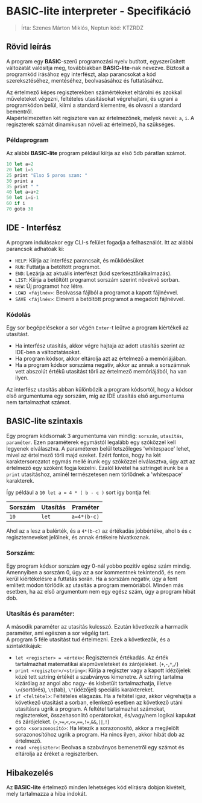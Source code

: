# BASIC-lite interpreter - Specifikáció

> Írta: Szenes Márton Miklós, Neptun kód: KTZRDZ

## Rövid leírás

A program egy **BASIC**-szerű programozási nyelv butított, egyszerűsített változatát valósítja meg, továbbiakban **BASIC-lite**-nak nevezve. Biztosít a programkód írásához egy interfészt, alap parancsokat a kód szereksztéséhez, mentéséhez, beolvasásához és futtatásához.

Az értelmező képes regiszterekben számértékeket eltárolni és azokkal műveleteket végezni, feltételes utasításokat végrehajtani, és ugrani a programkódon belül, kiírni a standard kiementre, és olvasni a standard bementről.  
Alapértelmezetten két regisztere van az értelmezőnek, melyek nevei: `a`, `i`. A regiszterek számát dinamikusan növeli az értelmező, ha szükséges.

### Példaprogram

Az alábbi **BASIC-lite** program például kiírja az első 5db páratlan számot.

```javascript
10 let a=2
20 let i=5
25 print "Elso 5 paros szam: "
30 print a
35 print " "
40 let a=a+2
50 let i=i-1
60 if i
70 goto 30
```

## IDE - Interfész

A program indulásakor egy CLI-s felület fogadja a felhasználót. Itt az alábbi parancsok adhatóak ki:

- `HELP`: Kiírja az interfész parancsait, és működésüket
- `RUN`: Futtatja a betöltött programot.
- `END`: Lezárja az aktuális interfészt (kód szerkesztő/alkalmazás).
- `LIST`: Kiírja a betöltött programot sorszám szerint növekvő sorban.
- `NEW`: Új programot hoz létre.
- `LOAD <fájlnév>`: Beolvassa fájlból a programot a kapott fájlnévvel.
- `SAVE <fájlnév>`: Elmenti a betöltött programot a megadott fájlnévvel.

### Kódolás

Egy sor begépelésekor a sor végén `Enter`-t leütve a program kiértékeli az utasítást.

- Ha interfész utasítás, akkor végre hajtaja az adott utasítás szerint az IDE-ben a változtatásokat.
- Ha program kódsor, akkor eltárolja azt az értelmező a memóriájában.
- Ha a program kódsor sorszáma negatív, akkor az annak a sorszámnak vett abszolút értékű utasítást törli az értelmező memóriájából, ha van ilyen.

Az interfész utasítás abban különbözik a program kódsortól, hogy a kódsor első argumentuma egy sorszám, míg az IDE utasítás első argumentuma nem tartalmazhat számot.

## BASIC-lite szintaxis

Egy program kódsornak 3 argumentuma van mindig: `sorszám`, `utasítás`, `paraméter`.
Ezen paraméterek egymástól legalább egy szóközzel kell legyenek elválasztva.
A paraméteren belül tetszőleges 'whitespace' lehet, mivel az értelmező törli majd ezeket.
Ezért fontos, hogy ha két karaktersorozatot egymás mellé írunk egy szóközzel elválasztva, úgy azt az értelmező egy szóként fogja kezelni.
Ezalól kivétel ha sztringet írunk be a `print` utasításhoz, aminél természetesen nem törlődnek a 'whitespace' karakterek.

Így például a `10 let a = 4 * ( b - c )` sort így bontja fel:

| Sorszám   | Utasítás  | Praméter    |
|-----------|-----------|-------------|
| `10`      | `let`     | `a=4*(b-c)` |

Ahol az `a` lesz a balérték, és a `4*(b-c)` az értékadás jobbértéke, ahol `b` és `c` regiszterneveket jelölnek, és annak értékeire hivatkoznak.

### Sorszám:

Egy program kódsor sorszám egy 0-nál yobbo pozitív egész szám mindig.
Amennyiben a sorszám 0, úgy az a sor kommentnek tekintendő, és nem kerül kiértékelésre a futtatás során.
Ha a sorszám negatív, úgy a fent említett módon törlődik az utasítás a program memóriából. Minden más esetben, ha az első argumentum nem egy egész szám, úgy a program hibát dob.

### Utasítás és paraméter:

A második paraméter az utasítás kulcsszó. Ezután következik a harmadik paraméter, ami egészen a sor végéig tart.  
A program 5 féle utasítást tud értelmezni. Ezek a következők, és a színtaktikájuk:

- `let <regiszter> = <érték>`: Regiszternek értékadás. Az érték tartalmazhat matematikai alapműveleteket és zárójeleket. (`+`,`-`,`*`,`/`)
- `print <regiszter>/<string>`: Kiírja a regiszter vagy a kapott idézőjelek közé tett sztring értékét a szabványos kimenetre. A sztring tartalma kizárólag az angol abc nagy- és kisbetűit tartalmazhatja, illetve `\n`(sortörés), `\t`(tab), `\"`(idézőjel) speciális karaktereket.
- `if <feltétel>`: Feltételes elágazás. Ha a feltétel igaz, akkor végrehajtja a következő utasítást a sorban, ellenkező esetben az következő utáni utasításra ugrik a program. A feltétel tartalmazhat számokat, regisztereket, összehasonlító operátorokat, és/vagy/nem logikai kapukat és zárójeleket. (`>`,`>=`,`<`,`<=`,`==`,`!=`,`&&`,`||`,`!`)
- `goto <sorazonosító>`: Ha létezik a sorazonosító, akkor a megjlelölt sorazonosítóhoz ugrik a program. Ha nincs ilyen, akkor hibát dob az értelmező.
- `read <regiszter>`: Beolvas a szabványos bemenetről egy számot és eltárolja az éréket a regiszterben.

## Hibakezelés

Az **BASIC-lite** értelmező minden lehetséges kód elírásra dobjon kivételt, mely tartalmazza a hiba indokát.
